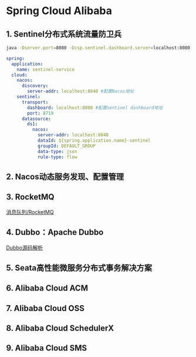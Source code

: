 # Spring Cloud Alibaba

## 1. Sentinel分布式系统流量防卫兵

```bash
java -Dserver.port=8080 -Dcsp.sentinel.dashboard.server=localhost:8080 -Dproject.name=sentinel-dashboard -jar sentinel-dashboard.jar
```

```yml
spring:
  application:
    name: sentinel-service
  cloud:
    nacos:
      discovery:
        server-addr: localhost:8848 #配置Nacos地址
    sentinel:
      transport:
        dashboard: localhost:8080 #配置sentinel dashboard地址
        port: 8719
      datasource:
        ds1:
          nacos:
            server-addr: localhost:8848
            dataId: ${spring.application.name}-sentinel
            groupId: DEFAULT_GROUP
            data-type: json
            rule-type: flow
```

## 2. Nacos动态服务发现、配置管理

## 3. RocketMQ

[消息队列/RocketMQ](/share/distributed/mq?id=rocketmq)

## 4. Dubbo：Apache Dubbo

[Dubbo源码解析](/share/distributed/dubbo)


## 5. Seata高性能微服务分布式事务解决方案

## 6. Alibaba Cloud ACM

## 7. Alibaba Cloud OSS

## 8. Alibaba Cloud SchedulerX

## 9. Alibaba Cloud SMS
